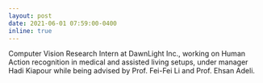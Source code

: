 ```yaml
---
layout: post
date: 2021-06-01 07:59:00-0400
inline: true
---
```


Computer Vision Research Intern at DawnLight Inc., working on Human Action recognition in medical and assisted living setups, under manager Hadi Kiapour while being advised by Prof. Fei-Fei Li and Prof. Ehsan Adeli.

<!-- Our paper <a target="_blank" href="https://openaccess.thecvf.com/content_CVPR_2020/papers/Phan_Binarizing_MobileNet_via_Evolution-Based_Searching_CVPR_2020_paper.pdf">
              Binarizing MobileNet via Evolution-based Searching</a> got accepted at <a target="_blank" href="http://cvpr2020.thecvf.com/">
              CVPR 2020</a>! :sparkles: :smile:
              -->

<!-- Our paper [Binarizing MobileNet via Evolution-based Searching](https://openaccess.thecvf.com/content_CVPR_2020/papers/Phan_Binarizing_MobileNet_via_Evolution-Based_Searching_CVPR_2020_paper.pdf) got accepted at [CVPR 2020](http://cvpr2020.thecvf.com/")! :sparkles: :smile: -->

